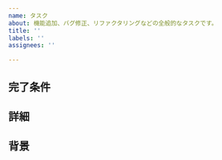 ```yaml
---
name: タスク
about: 機能追加、バグ修正、リファクタリングなどの全般的なタスクです。
title: ''
labels: ''
assignees: ''

---
```


## 完了条件



## 詳細



## 背景


